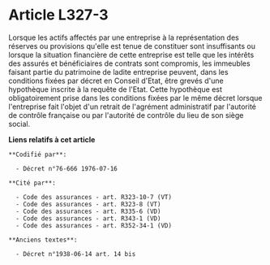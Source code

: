 # Article L327-3

Lorsque les actifs affectés par une entreprise à la représentation des réserves ou provisions qu'elle est tenue de constituer
sont insuffisants ou lorsque la situation financière de cette entreprise est telle que les intérêts des assurés et
bénéficiaires de contrats sont compromis, les immeubles faisant partie du patrimoine de ladite entreprise peuvent, dans les
conditions fixées par décret en Conseil d'Etat, être grevés d'une hypothèque inscrite à la requête de l'Etat. Cette
hypothèque est obligatoirement prise dans les conditions fixées par le même décret lorsque l'entreprise fait l'objet d'un
retrait de l'agrément administratif par l'autorité de contrôle française ou par l'autorité de contrôle du lieu de son siège
social.

**Liens relatifs à cet article**

	**Codifié par**:

	  - Décret n°76-666 1976-07-16

	**Cité par**:

	  - Code des assurances - art. R323-10-7 (VT)
	  - Code des assurances - art. R323-8 (VT)
	  - Code des assurances - art. R335-6 (VD)
	  - Code des assurances - art. R343-1 (VD)
	  - Code des assurances - art. R352-34-1 (VD)

	**Anciens textes**:

	  - Décret n°1938-06-14 art. 14 bis
